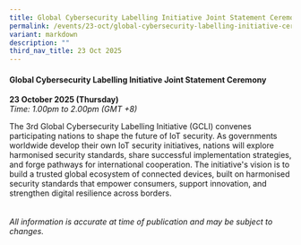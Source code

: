 ```yaml
---
title: Global Cybersecurity Labelling Initiative Joint Statement Ceremony
permalink: /events/23-oct/global-cybersecurity-labelling-initiative-ceremony/
variant: markdown
description: ""
third_nav_title: 23 Oct 2025
---
```

#### **Global Cybersecurity Labelling Initiative Joint Statement Ceremony**

**23 October 2025 (Thursday)**  
*Time: 1.00pm to 2.00pm (GMT +8)*

The 3rd Global Cybersecurity Labelling Initiative (GCLI) convenes participating nations to shape the future of IoT security. As governments worldwide develop their own IoT security initiatives, nations will explore harmonised security standards, share successful implementation strategies, and forge pathways for international cooperation. The initiative's vision is to build a trusted global ecosystem of connected devices, built on harmonised security standards that empower consumers, support innovation, and strengthen digital resilience across borders.
<br><br><br>
*All information is accurate at time of publication and may be subject to changes.*